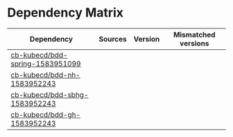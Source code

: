 # Dependency Matrix

Dependency | Sources | Version | Mismatched versions
---------- | ------- | ------- | -------------------
[cb-kubecd/bdd-spring-1583951099](https://github.com/cb-kubecd/bdd-spring-1583951099.git) |  | []() | 
[cb-kubecd/bdd-nh-1583952243](https://github.com/cb-kubecd/bdd-nh-1583952243.git) |  | []() | 
[cb-kubecd/bdd-sbhg-1583952243](https://github.com/cb-kubecd/bdd-sbhg-1583952243.git) |  | []() | 
[cb-kubecd/bdd-gh-1583952243](https://github.com/cb-kubecd/bdd-gh-1583952243.git) |  | []() | 
